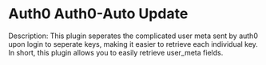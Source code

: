 # Auth0 Auth0-Auto Update
Description: This plugin seperates the complicated user meta sent by auth0 upon login to seperate keys, making it easier to retrieve each individual key. In short, this plugin allows you to easily retrieve user_meta fields.
